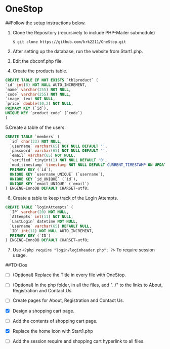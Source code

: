 # OneStop

##Follow the setup instructions below.
1.  Clone the Repository (recursively to include PHP-Mailer submodule)
    ```
    $ git clone https://github.com/krk2211/OneStop.git
    ```

2. After setting up the database, run the website from Start1.php.

3. Edit the dbconf.php file.

4. Create the products table.
```sql
CREATE TABLE IF NOT EXISTS `tblproduct` (
`id` int(8) NOT NULL AUTO_INCREMENT,
`name` varchar(255) NOT NULL,
`code` varchar(255) NOT NULL,
`image` text NOT NULL,
`price` double(10,2) NOT NULL,
PRIMARY KEY (`id`),
UNIQUE KEY `product_code` (`code`)
)
```

5.Create a table of the users.
```sql
CREATE TABLE `members` (
  `id` char(23) NOT NULL,
  `username` varchar(65) NOT NULL DEFAULT '',
  `password` varchar(65) NOT NULL DEFAULT '',
  `email` varchar(65) NOT NULL,
  `verified` tinyint(1) NOT NULL DEFAULT '0',
  `mod_timestamp` timestamp NOT NULL DEFAULT CURRENT_TIMESTAMP ON UPDATE CURRENT_TIMESTAMP,
  PRIMARY KEY (`id`),
  UNIQUE KEY `username_UNIQUE` (`username`),
  UNIQUE KEY `id_UNIQUE` (`id`),
  UNIQUE KEY `email_UNIQUE` (`email`)
) ENGINE=InnoDB DEFAULT CHARSET=utf8;
```

6. Create a table to keep track of the Login Attempts.
```sql
CREATE TABLE `loginAttempts` (
  `IP` varchar(20) NOT NULL,
  `Attempts` int(11) NOT NULL,
  `LastLogin` datetime NOT NULL,
  `Username` varchar(65) DEFAULT NULL,
  `ID` int(11) NOT NULL AUTO_INCREMENT,
  PRIMARY KEY (`ID`)
) ENGINE=InnoDB DEFAULT CHARSET=utf8;
```

7. Use `<?php require "login/loginheader.php"; ?>` To require session usage.


##TO-Dos

- [ ] \(Optional) Replace the Title in every file with OneStop.

- [ ] \(Optional) In the php folder, in all the files, add "../" to the links to About, Registration and Contact Us.

- [ ] Create pages for About, Registration and Contact Us.

- [x] Design a shopping cart page.

- [ ] Add the contents of shopping cart page.

- [x] Replace the home icon with Start1.php

- [ ] Add the session require and shopping cart hyperlink to all files.
